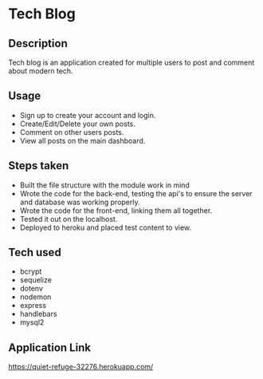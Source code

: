 # Tech Blog

## Description
Tech blog is an application created for multiple users to post and comment about modern tech.

## Usage
* Sign up to create your account and login.
* Create/Edit/Delete your own posts.
* Comment on other users posts.
* View all posts on the main dashboard.

## Steps taken
* Built the file structure with the module work in mind
* Wrote the code for the back-end, testing the api's to ensure the server and database was working properly.
* Wrote the code for the front-end, linking them all together.
* Tested it out on the localhost.
* Deployed to heroku and placed test content to view.

## Tech used
* bcrypt
* sequelize
* dotenv
* nodemon
* express
* handlebars
* mysql2

## Application Link
https://quiet-refuge-32276.herokuapp.com/

